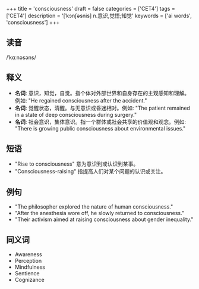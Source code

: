 +++
title = 'consciousness'
draft = false
categories = ['CET4']
tags = ['CET4']
description = '[ˈkɔn∫əsnis] n.意识,觉悟;知觉'
keywords = ['ai words', 'consciousness']
+++

## 读音
/ˈkɑːnəsəns/

## 释义
- **名词**: 意识，知觉，自觉。指个体对外部世界和自身存在的主观感知和理解。例如: "He regained consciousness after the accident."
- **名词**: 觉醒状态，清醒。与无意识或昏迷相对。例如: "The patient remained in a state of deep consciousness during surgery."
- **名词**: 社会意识，集体意识。指一个群体或社会共享的价值观和观念。例如: "There is growing public consciousness about environmental issues."

## 短语
- "Rise to consciousness" 意为意识到或认识到某事。
- "Consciousness-raising" 指提高人们对某个问题的认识或关注。

## 例句
- "The philosopher explored the nature of human consciousness."
- "After the anesthesia wore off, he slowly returned to consciousness."
- "Their activism aimed at raising consciousness about gender inequality."

## 同义词
- Awareness
- Perception
- Mindfulness
- Sentience
- Cognizance
